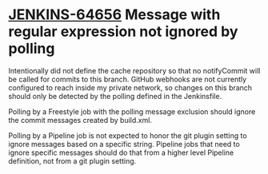 # [JENKINS-64656](https://issues.jenkins.io/browse/JENKINS-64656) Message with regular expression not ignored by polling

Intentionally did not define the cache repository so that no notifyCommit will be called for commits to this branch.
GitHub webhooks are not currently configured to reach inside my private network, so changes on this branch should only be detected by the polling defined in the Jenkinsfile.

Polling by a Freestyle job with the polling message exclusion should ignore the commit messages created by build.xml.

Polling by a Pipeline job is not expected to honor the git plugin setting to ignore messages based on a specific string.
Pipeline jobs that need to ignore specific messages should do that from a higher level Pipeline definition, not from a git plugin setting.
